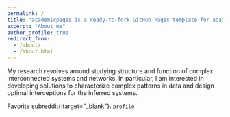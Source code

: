 ```yaml
---
permalink: /
title: "academicpages is a ready-to-fork GitHub Pages template for academic personal websites"
excerpt: "About me"
author_profile: true
redirect_from: 
  - /about/
  - /about.html
---
```

My research revolves around studying structure and function of complex interconnected systems and networks. In particular, I am interested in developing solutions to characterize complex patterns in  data and design optimal interceptions for the inferred systems.







Favorite [subreddit](http://reddit.com){:target="\_blank"}. `profile` 
